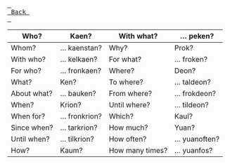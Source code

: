 [<kbd> <br> Back <br> </kbd>][Back]

[Back]: https://metroman.me/en/balkeon/docs

| Who?        | Kaen?        | With what?      | … peken?     |
| ----------- | ------------ | --------------- | ------------ |
| Whom?       | … kaenstan?  | Why?            | Prok?        |
| With who?   | … kelkaen?   | For what?       | … froken?    |
| For who?    | … fronkaen?  | Where?          | Deon?        |
| What?       | Ken?         | To where?       | … taldeon?   |
| About what? | … bauken?    | From where?     | … frokdeon?  |
| When?       | Krion?       | Until where?    | … tildeon?   |
| When for?   | … fronkrion? | Which?          | Kaul?        |
| Since when? | … tarkrion?  | How much?       | Yuan?        |
| Until when? | … tilkrion?  | How often?      | … yuanoften? |
| How?        | Kaum?        | How many times? | … yuanfos?   |
